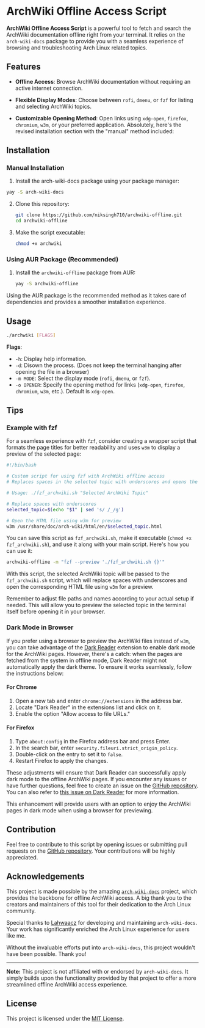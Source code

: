 # ArchWiki Offline Access Script

**ArchWiki Offline Access Script** is a powerful tool to fetch and search the ArchWiki documentation offline right from your terminal. It relies on the `arch-wiki-docs` package to provide you with a seamless experience of browsing and troubleshooting Arch Linux related topics.

## Features

- **Offline Access**: Browse ArchWiki documentation without requiring an active internet connection.

- **Flexible Display Modes**: Choose between `rofi`, `dmenu`, or `fzf` for listing and selecting ArchWiki topics.

- **Customizable Opening Method**: Open links using `xdg-open`, `firefox`, `chromium`, `w3m`, or your preferred application.
Absolutely, here's the revised installation section with the "manual" method included:

## Installation

### Manual Installation
1. Install the arch-wiki-docs package using your package manager:
  ```bash
  yay -S arch-wiki-docs
  ```

2. Clone this repository:

    ```bash
    git clone https://github.com/niksingh710/archwiki-offline.git
    cd archwiki-offline
    ```

3. Make the script executable:

    ```bash
    chmod +x archwiki
    ```

### Using AUR Package (Recommended)
1. Install the `archwiki-offline` package from AUR:

    ```bash
    yay -S archwiki-offline
    ```

Using the AUR package is the recommended method as it takes care of dependencies and provides a smoother installation experience.

## Usage

```bash
./archwiki [FLAGS]
```

**Flags**:

- `-h`: Display help information.
- `-d`: Disown the process. (Does not keep the terminal hanging after opening the file in a browser)
- `-m MODE`: Select the display mode (`rofi`, `dmenu`, or `fzf`).
- `-o OPENER`: Specify the opening method for links (`xdg-open`, `firefox`, `chromium`, `w3m`, etc.). Default is `xdg-open`.

## Tips

### Example with fzf

For a seamless experience with `fzf`, consider creating a wrapper script that formats the page titles for better readability and uses `w3m` to display a preview of the selected page:

```bash
#!/bin/bash

# Custom script for using fzf with ArchWiki offline access
# Replaces spaces in the selected topic with underscores and opens the corresponding HTML file in w3m for preview

# Usage: ./fzf_archwiki.sh "Selected ArchWiki Topic"

# Replace spaces with underscores
selected_topic=$(echo "$1" | sed 's/ /_/g')

# Open the HTML file using w3m for preview
w3m /usr/share/doc/arch-wiki/html/en/$selected_topic.html
```

You can save this script as `fzf_archwiki.sh`, make it executable (`chmod +x fzf_archwiki.sh`), and use it along with your main script. Here's how you can use it:

```bash
archwiki-offline -m "fzf --preview './fzf_archwiki.sh {}'"
```

With this script, the selected ArchWiki topic will be passed to the `fzf_archwiki.sh` script, which will replace spaces with underscores and open the corresponding HTML file using `w3m` for a preview.

Remember to adjust file paths and names according to your actual setup if needed.
This will allow you to preview the selected topic in the terminal itself before opening it in your browser.

### Dark Mode in Browser

If you prefer using a browser to preview the ArchWiki files instead of `w3m`, you can take advantage of the [Dark Reader](https://darkreader.org/) extension to enable dark mode for the ArchWiki pages. However, there's a catch: when the pages are fetched from the system in offline mode, Dark Reader might not automatically apply the dark theme. To ensure it works seamlessly, follow the instructions below:

#### For Chrome

1. Open a new tab and enter `chrome://extensions` in the address bar.
2. Locate "Dark Reader" in the extensions list and click on it.
3. Enable the option "Allow access to file URLs."

#### For Firefox

1. Type `about:config` in the Firefox address bar and press Enter.
2. In the search bar, enter `security.fileuri.strict_origin_policy`.
3. Double-click on the entry to set it to `false`.
4. Restart Firefox to apply the changes.

These adjustments will ensure that Dark Reader can successfully apply dark mode to the offline ArchWiki pages. If you encounter any issues or have further questions, feel free to create an issue on the [GitHub repository](https://github.com/niksingh710/archwiki-offline). You can also refer to [this issue on Dark Reader](https://github.com/darkreader/darkreader/issues/475) for more information.

This enhancement will provide users with an option to enjoy the ArchWiki pages in dark mode when using a browser for previewing.
## Contribution

Feel free to contribute to this script by opening issues or submitting pull requests on the [GitHub repository](https://github.com/niksingh710/archwiki-offline). Your contributions will be highly appreciated.


## Acknowledgements

This project is made possible by the amazing [`arch-wiki-docs`](https://github.com/lahwaacz/arch-wiki-docs) project, which provides the backbone for offline ArchWiki access. A big thank you to the creators and maintainers of this tool for their dedication to the Arch Linux community.

Special thanks to [Lahwaacz](https://github.com/lahwaacz) for developing and maintaining `arch-wiki-docs`. Your work has significantly enriched the Arch Linux experience for users like me.

Without the invaluable efforts put into `arch-wiki-docs`, this project wouldn't have been possible. Thank you!

---

**Note:** This project is not affiliated with or endorsed by `arch-wiki-docs`. It simply builds upon the functionality provided by that project to offer a more streamlined offline ArchWiki access experience.

## License

This project is licensed under the [MIT License](LICENSE).

